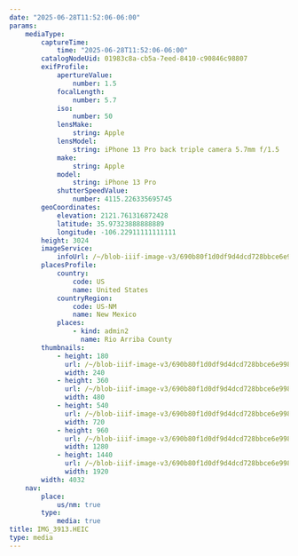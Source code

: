 ```yaml
---
date: "2025-06-28T11:52:06-06:00"
params:
    mediaType:
        captureTime:
            time: "2025-06-28T11:52:06-06:00"
        catalogNodeUid: 01983c8a-cb5a-7eed-8410-c90846c98807
        exifProfile:
            apertureValue:
                number: 1.5
            focalLength:
                number: 5.7
            iso:
                number: 50
            lensMake:
                string: Apple
            lensModel:
                string: iPhone 13 Pro back triple camera 5.7mm f/1.5
            make:
                string: Apple
            model:
                string: iPhone 13 Pro
            shutterSpeedValue:
                number: 4115.226335695745
        geoCoordinates:
            elevation: 2121.761316872428
            latitude: 35.97323888888889
            longitude: -106.22911111111111
        height: 3024
        imageService:
            infoUrl: /~/blob-iiif-image-v3/690b80f1d0df9d4dcd728bbce6e99854d568007f2657d08a3cc89cddeffe7561/info.json
        placesProfile:
            country:
                code: US
                name: United States
            countryRegion:
                code: US-NM
                name: New Mexico
            places:
                - kind: admin2
                  name: Rio Arriba County
        thumbnails:
            - height: 180
              url: /~/blob-iiif-image-v3/690b80f1d0df9d4dcd728bbce6e99854d568007f2657d08a3cc89cddeffe7561/full/240%2C180/0/default.jpg
              width: 240
            - height: 360
              url: /~/blob-iiif-image-v3/690b80f1d0df9d4dcd728bbce6e99854d568007f2657d08a3cc89cddeffe7561/full/480%2C360/0/default.jpg
              width: 480
            - height: 540
              url: /~/blob-iiif-image-v3/690b80f1d0df9d4dcd728bbce6e99854d568007f2657d08a3cc89cddeffe7561/full/720%2C540/0/default.jpg
              width: 720
            - height: 960
              url: /~/blob-iiif-image-v3/690b80f1d0df9d4dcd728bbce6e99854d568007f2657d08a3cc89cddeffe7561/full/1280%2C960/0/default.jpg
              width: 1280
            - height: 1440
              url: /~/blob-iiif-image-v3/690b80f1d0df9d4dcd728bbce6e99854d568007f2657d08a3cc89cddeffe7561/full/1920%2C1440/0/default.jpg
              width: 1920
        width: 4032
    nav:
        place:
            us/nm: true
        type:
            media: true
title: IMG_3913.HEIC
type: media
---
```

